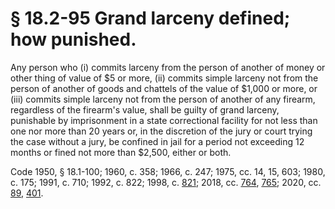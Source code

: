 # § 18.2-95 Grand larceny defined; how punished.

<p>Any person who (i) commits larceny from the person of another of money or other thing of value of $5 or more, (ii) commits simple larceny not from the person of another of goods and chattels of the value of $1,000 or more, or (iii) commits simple larceny not from the person of another of any firearm, regardless of the firearm's value, shall be guilty of grand larceny, punishable by imprisonment in a state correctional facility for not less than one nor more than 20 years or, in the discretion of the jury or court trying the case without a jury, be confined in jail for a period not exceeding 12 months or fined not more than $2,500, either or both.</p><p>Code 1950, § 18.1-100; 1960, c. 358; 1966, c. 247; 1975, cc. 14, 15, 603; 1980, c. 175; 1991, c. 710; 1992, c. 822; 1998, c. <a href='http://lis.virginia.gov/cgi-bin/legp604.exe?981+ful+CHAP0821'>821</a>; 2018, cc. <a href='http://lis.virginia.gov/cgi-bin/legp604.exe?181+ful+CHAP0764'>764</a>, <a href='http://lis.virginia.gov/cgi-bin/legp604.exe?181+ful+CHAP0765'>765</a>; 2020, cc. <a href='http://lis.virginia.gov/cgi-bin/legp604.exe?201+ful+CHAP0089'>89</a>, <a href='http://lis.virginia.gov/cgi-bin/legp604.exe?201+ful+CHAP0401'>401</a>.</p>